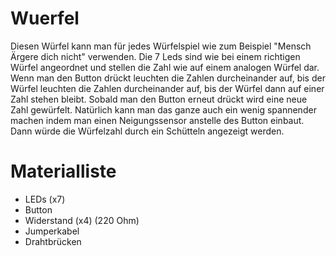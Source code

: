 # Wuerfel
Diesen Würfel kann man für jedes Würfelspiel wie zum Beispiel "Mensch Ärgere dich nicht" verwenden. 
Die 7 Leds sind wie bei einem richtigen Würfel angeordnet und stellen die Zahl wie auf einem analogen Würfel dar.
Wenn man den Button drückt leuchten die Zahlen durcheinander auf, bis der Würfel leuchten die Zahlen durcheinander auf,
bis der Würfel dann auf einer Zahl stehen bleibt.
Sobald man den Button erneut drückt wird eine neue Zahl gewürfelt.
Natürlich kann man das ganze auch ein wenig spannender machen indem man einen Neigungssensor anstelle des Button einbaut. 
Dann würde die Würfelzahl durch ein Schütteln angezeigt werden.

# Materialliste
* LEDs (x7)
* Button
* Widerstand (x4) (220 Ohm)
* Jumperkabel
* Drahtbrücken
